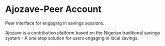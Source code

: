 # Ajozave-Peer Account

Peer interface for engaging in savings sessions.

Ajozave is a contribution platform based on the Nigerian traditional savings system - A one stop solution for users engaging in local savings.

